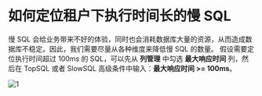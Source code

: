 # 如何定位租户下执行时间长的慢 SQL

慢 SQL 会给业务带来不好的体验，同时也会消耗数据库大量的资源，从而造成数据库不稳定。因此，我们需要尽量从各种维度来降低慢 SQL 的数量。
假设需要定位执行时间超过 100ms 的 SQL，可以先从 **列管理** 中勾选 **最大响应时间** 列，然后在 TopSQL 或者 SlowSQL 高级条件中输入：**最大响应时间 >=  100ms**。

![1](https://obbusiness-private.oss-cn-shanghai.aliyuncs.com/doc/img/ocp/410/%E6%9C%80%E5%A4%A7%E5%93%8D%E5%BA%94%E6%97%B6%E9%97%B4.png)
